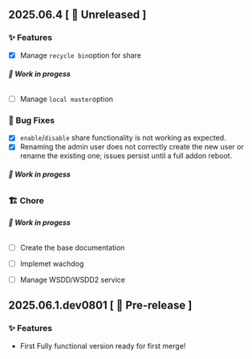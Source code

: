 ## 2025.06.4 [ 🚧 Unreleased ]

###  ✨ Features
- [X] Manage `recycle bin`option for share
###### __🚧 Work in progess__
- [ ] Manage `local master`option

###  🐛 Bug Fixes
- [X] `enable`/`disable` share functionality is not working as expected.
- [X] Renaming the admin user does not correctly create the new user or rename the existing one; issues persist until a full addon reboot.
###### __🚧 Work in progess__

 
### 🏗 Chore
###### __🚧 Work in progess__
- [ ] Create the base documentation
- [ ] Implemet wachdog
- [ ] Manage WSDD/WSDD2 service



## 2025.06.1.dev0801 [ 🧪 Pre-release ]

###  ✨ Features
- First Fully functional version ready for first merge!
